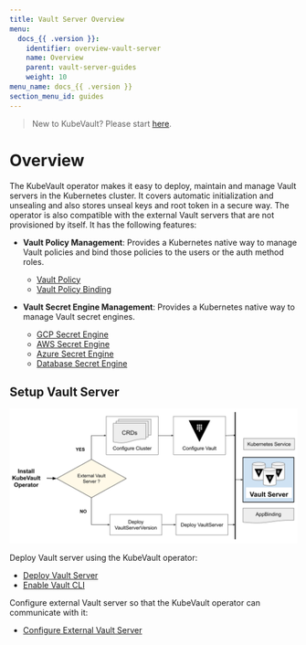 ```yaml
---
title: Vault Server Overview
menu:
  docs_{{ .version }}:
    identifier: overview-vault-server
    name: Overview
    parent: vault-server-guides
    weight: 10
menu_name: docs_{{ .version }}
section_menu_id: guides
---
```


> New to KubeVault? Please start [here](/docs/concepts/README.md).

# Overview

The KubeVault operator makes it easy to deploy, maintain and manage Vault servers in the Kubernetes cluster. It covers automatic initialization and unsealing and also stores unseal keys and root token in a secure way. The operator is also compatible with the external Vault servers that are not provisioned by itself. It has the following features:

- **Vault Policy Management**: Provides a Kubernetes native way to manage Vault policies and bind those policies to the users or the auth method roles.

  - [Vault Policy]()
  - [Vault Policy Binding]()

- **Vault Secret Engine Management**: Provides a Kubernetes native way to manage Vault secret engines.

  - [GCP Secret Engine]()
  - [AWS Secret Engine]()
  - [Azure Secret Engine]()
  - [Database Secret Engine]()

## Setup Vault Server

![Overview](/docs/images/guides/vault-server/overview_vault_server_guide.svg)

Deploy Vault server using the KubeVault operator:

- [Deploy Vault Server](/docs/guides/vault-server/vault-server.md)
- [Enable Vault CLI](/docs/guides/vault-server/vault-server.md#enable-vault-cli)

 Configure external Vault server so that the  KubeVault operator can communicate with it:

- [Configure External Vault Server](/docs/guides/vault-server/external-vault-sever.md)
